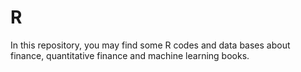 # R
In this repository, you may find some R codes and data bases about finance, quantitative finance and machine learning books.

